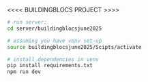 <<<< BUILDINGBLOCS PROJECT >>>>

```bash
# run server:
cd server/buildingblocsjune2025

# assuming you have venv set-up
source buildingblocsjune2025/Scipts/activate

# install dependencies in venv
pip install requirements.txt
npm run dev
```